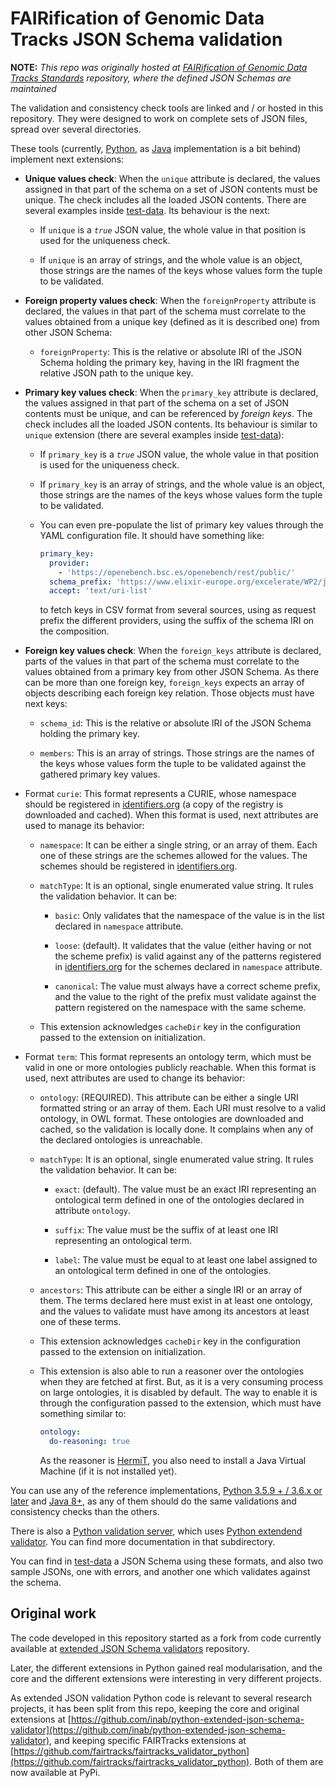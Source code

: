 # FAIRification of Genomic Data Tracks JSON Schema validation

**NOTE:** _This repo was originally hosted at [FAIRification of Genomic Data Tracks Standards](//github.com/fairtracks/fairtracks_standard) repository, where the defined JSON Schemas are maintained_

The validation and consistency check tools are linked and / or hosted in this repository. They were designed to work on complete sets of JSON files, spread over several directories.

These tools (currently, [Python](//github.com/fairtracks/fairtracks_validator_python), as [Java](java) implementation is a bit behind) implement next extensions:

* __Unique values check__: When the `unique` attribute is declared, the values assigned in that part of the schema on a set of JSON contents must be unique. The check includes all the loaded JSON contents. There are several examples inside [test-data](test-data). Its behaviour is the next:

  + If `unique` is a _`true`_ JSON value, the whole value in that position is used for the uniqueness check.
  
  + If `unique` is an array of strings, and the whole value is an object, those strings are the names of the keys whose values form the tuple to be validated.

* __Foreign property values check__: When the `foreignProperty` attribute is declared, the values in that part of the schema must correlate to the values obtained from a unique key (defined as it is described one) from other JSON Schema:

  + `foreignProperty`: This is the relative or absolute IRI of the JSON Schema holding the primary key, having in the IRI fragment the relative JSON path to the unique key.

* __Primary key values check__: When the `primary_key` attribute is declared, the values assigned in that part of the schema on a set of JSON contents must be unique, and can be referenced by _foreign keys_. The check includes all the loaded JSON contents. Its behaviour is similar to `unique` extension (there are several examples inside [test-data](test-data)):

  + If `primary_key` is a _`true`_ JSON value, the whole value in that position is used for the uniqueness check.
  
  + If `primary_key` is an array of strings, and the whole value is an object, those strings are the names of the keys whose values form the tuple to be validated.
  
  + You can even pre-populate the list of primary key values through the YAML configuration file. It should have something like:
    
    ```yaml
    primary_key:
      provider:
        - 'https://openebench.bsc.es/openebench/rest/public/'
      schema_prefix: 'https://www.elixir-europe.org/excelerate/WP2/json-schemas/1.0/'
      accept: 'text/uri-list'
    ```
    
    to fetch keys in CSV format from several sources, using as request prefix the different providers, using the suffix of the schema IRI on the composition.

* __Foreign key values check__: When the `foreign_keys` attribute is declared, parts of the values in that part of the schema must correlate to the values obtained from a primary key from other JSON Schema. As there can be more than one foreign key, `foreign_keys` expects an array of objects describing each foreign key relation. Those objects must have next keys:

  + `schema_id`: This is the relative or absolute IRI of the JSON Schema holding the primary key.
  
  + `members`: This is an array of strings. Those strings are the names of the keys whose values form the tuple to be validated against the gathered primary key values.


* Format `curie`: This format represents a CURIE, whose namespace should be registered in [identifiers.org](https://identifiers.org/) (a copy of the registry is downloaded and cached). When this format is used, next attributes are used to manage its behavior:
  
  + `namespace`: It can be either a single string, or an array of them. Each one of these strings are the schemes allowed for the values. The schemes should be registered in [identifiers.org](https://identifiers.org/).
  
  + `matchType`: It is an optional, single enumerated value string. It rules the validation behavior. It can be:
    
      - `basic`: Only validates that the namespace of the value is in the list declared in `namespace` attribute.

      - `loose`: (default). It validates that the value (either having or not the scheme prefix) is valid against any of the patterns registered in [identifiers.org](https://identifiers.org/) for the schemes declared in `namespace` attribute.

      - `canonical`: The value must always have a correct scheme prefix, and the value to the right of the prefix must validate against the pattern registered on the namespace with the same scheme.
  
  + This extension acknowledges `cacheDir` key in the configuration passed to the extension on initialization.

* Format `term`: This format represents an ontology term, which must be valid in one or more ontologies publicly reachable. When this format is used, next attributes are used to change its behavior:

  + `ontology`: (REQUIRED). This attribute can be either a single URI formatted string or an array of them. Each URI must resolve to a valid ontology, in OWL format. These ontologies are downloaded and cached, so the validation is locally done. It complains when any of the declared ontologies is unreachable.
  
  + `matchType`: It is an optional, single enumerated value string. It rules the validation behavior. It can be:
  
      - `exact`: (default). The value must be an exact IRI representing an ontological term defined in one of the ontologies declared in attribute `ontology`.
      
      - `suffix`: The value must be the suffix of at least one IRI representing an ontological term.
      
      - `label`: The value must be equal to at least one label assigned to an ontological term defined in one of the ontologies.
  
  + `ancestors`: This attribute can be either a single IRI or an array of them. The terms declared here must exist in at least one ontology, and the values to validate must have among its ancestors at least one of these terms.
  
  + This extension acknowledges `cacheDir` key in the configuration passed to the extension on initialization.
  
  + This extension is also able to run a reasoner over the ontologies when they are fetched at first. But, as it is a very consuming process on large ontologies, it is disabled by default. The way to enable it is through the configuration passed to the extension, which must have something similar to:
  
    ```yaml
    ontology:
      do-reasoning: true
    ```
    
    As the reasoner is [HermiT](http://www.hermit-reasoner.com/), you also need to install a Java Virtual Machine (if it is not installed yet).

You can use any of the reference implementations, [Python 3.5.9 + / 3.6.x or later](python) and [Java 8+](java), as any of them should do the same validations and consistency checks than the others.

There is also a [Python validation server](python_server), which uses [Python extendend validator](Python). You can find more documentation in that subdirectory.

You can find in [test-data](test-data) a JSON Schema using these formats, and also two sample JSONs, one with errors, and another one which validates against the schema.

## Original work

The code developed in this repository started as a fork from code currently available at [extended JSON Schema validators](//github.com/inab/extended-json-schema-validators) repository.

Later, the different extensions in Python gained real modularisation, and the core and the different extensions were interesting in very different projects.

As extended JSON validation Python code is relevant to several research projects, it has been split from this repo, keeping the core and original extensions at [https://github.com/inab/python-extended-json-schema-validator](https://github.com/inab/python-extended-json-schema-validator), and keeping specific FAIRTracks extensions at [https://github.com/fairtracks/fairtracks_validator_python](https://github.com/fairtracks/fairtracks_validator_python). Both of them are now available at PyPi.
